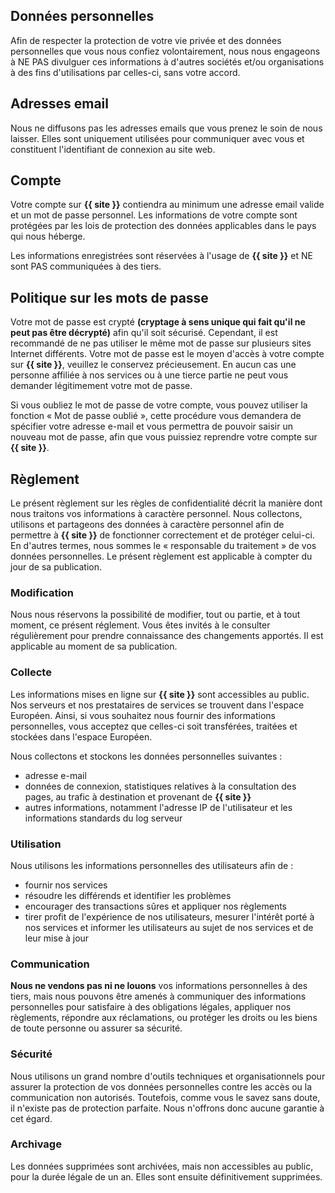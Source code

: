 

## Données personnelles

Afin de respecter la protection de votre vie privée et des données personnelles que vous nous confiez volontairement, nous nous engageons à NE PAS divulguer ces informations à d'autres sociétés et/ou organisations à des fins d'utilisations par celles-ci, sans votre accord.

## Adresses email

Nous ne diffusons pas les adresses emails que vous prenez le soin de nous laisser. Elles sont uniquement utilisées pour communiquer avec vous et constituent l'identifiant de connexion au site web.

## Compte

Votre compte sur **{{ site }}** contiendra au minimum une adresse email valide et un mot de passe personnel. Les informations de votre compte sont protégées par les lois de protection des données applicables dans le pays qui nous héberge.

Les informations enregistrées sont réservées à l'usage de **{{ site }}** et NE sont PAS communiquées à des tiers.

## Politique sur les mots de passe

Votre mot de passe est crypté **(cryptage à sens unique qui fait qu'il ne peut pas être décrypté)** afin qu'il soit sécurisé. Cependant, il est recommandé de ne pas utiliser le même mot de passe sur plusieurs sites Internet différents. Votre mot de passe est le moyen d'accès à votre compte sur **{{ site }}**, veuillez le conservez précieusement. En aucun cas une personne affiliée à nos services ou à une tierce partie ne peut vous demander légitimement votre mot de passe.

Si vous oubliez le mot de passe de votre compte, vous pouvez utiliser la fonction « Mot de passe oublié », cette procédure vous demandera de spécifier votre adresse e-mail et vous permettra de pouvoir saisir un nouveau mot de passe, afin que vous puissiez reprendre votre compte sur **{{ site }}**.

## Règlement

Le présent règlement sur les règles de confidentialité décrit la manière dont nous traitons vos informations à caractère personnel. Nous collectons, utilisons et partageons des données à caractère personnel afin de permettre à **{{ site }}** de fonctionner correctement et de protéger celui-ci. En d'autres termes, nous sommes le « responsable du traitement » de vos données personnelles. Le présent règlement est applicable à compter du jour de sa publication.

### Modification

Nous nous réservons la possibilité de modifier, tout ou partie, et à tout moment, ce présent réglement. Vous êtes invités à le consulter régulièrement pour prendre connaissance des changements apportés. Il est applicable au moment de sa publication.

### Collecte

Les informations mises en ligne sur **{{ site }}** sont accessibles au public. Nos serveurs et nos prestataires de services se trouvent dans l'espace Européen. Ainsi, si vous souhaitez nous fournir des informations personnelles, vous acceptez que celles-ci soit transférées, traitées et stockées dans l'espace Européen.

Nous collectons et stockons les données personnelles suivantes :

- adresse e-mail
- données de connexion, statistiques relatives à la consultation des pages, au trafic à destination et provenant de **{{ site }}**
- autres informations, notamment l'adresse IP de l'utilisateur et les informations standards du log serveur

### Utilisation

Nous utilisons les informations personnelles des utilisateurs afin de :

- fournir nos services
- résoudre les différends et identifier les problèmes
- encourager des transactions sûres et appliquer nos règlements
- tirer profit de l'expérience de nos utilisateurs, mesurer l'intérêt porté à nos services et informer les utilisateurs au sujet de nos services et de leur mise à jour

### Communication

**Nous ne vendons pas ni ne louons** vos informations personnelles à des tiers, mais nous pouvons être amenés à communiquer des informations personnelles pour satisfaire à des obligations légales, appliquer nos règlements, répondre aux réclamations, ou protéger les droits ou les biens de toute personne ou assurer sa sécurité.

### Sécurité

Nous utilisons un grand nombre d'outils techniques et organisationnels pour assurer la protection de vos données personnelles contre les accès ou la communication non autorisés. Toutefois, comme vous le savez sans doute, il n'existe pas de protection parfaite. Nous n'offrons donc aucune garantie à cet égard.

### Archivage

Les données supprimées sont archivées, mais non accessibles au public, pour la durée légale de un an. Elles sont ensuite définitivement supprimées.

